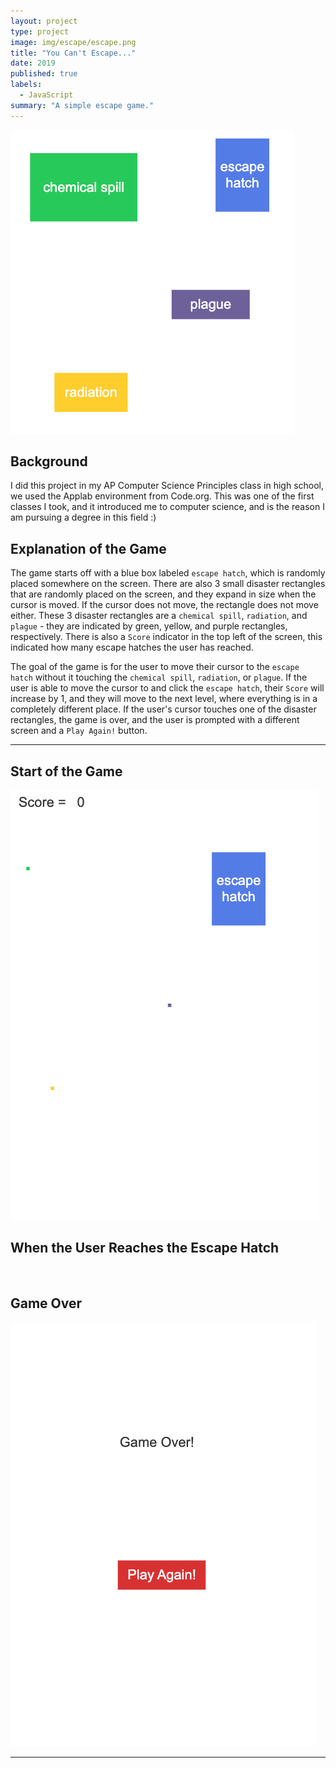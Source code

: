 ```yaml
---
layout: project
type: project
image: img/escape/escape.png
title: "You Can't Escape..."
date: 2019
published: true
labels:
  - JavaScript
summary: "A simple escape game."
---
```


<img class="img-fluid" src="../img/escape/escape.png">

## Background

I did this project in my AP Computer Science Principles class in high school, we used the Applab environment from Code.org. This was one of the first classes I took, and it introduced me to computer science, and is the reason I am pursuing a degree in this field :)

## Explanation of the Game

The game starts off with a blue box labeled `escape hatch`, which is randomly placed somewhere on the screen. There are also 3 small disaster rectangles that are randomly placed on the screen, and they expand in size when the cursor is moved. If the cursor does not move, the rectangle does not move either. These 3 disaster rectangles are a `chemical spill`, `radiation`, and `plague` - they are indicated by green, yellow, and purple rectangles, respectively. There is also a `Score` indicator in the top left of the screen, this indicated how many escape hatches the user has reached.

The goal of the game is for the user to move their cursor to the `escape hatch` without it touching the `chemical spill`, `radiation`, or `plague`. If the user is able to move the cursor to and click the `escape hatch`, their `Score` will increase by 1, and they will move to the next level, where everything is in a completely different place. If the user's cursor touches one of the disaster rectangles, the game is over, and the user is prompted with a different screen and a `Play Again!` button.

<hr>


## Start of the Game

<img class="img-fluid" src="../img/escape/escapeStart.png">

<br>

## When the User Reaches the Escape Hatch


<br>

## Game Over

<img class="img-fluid" src="../img/escape/escapeGameOver.png">

<hr>

